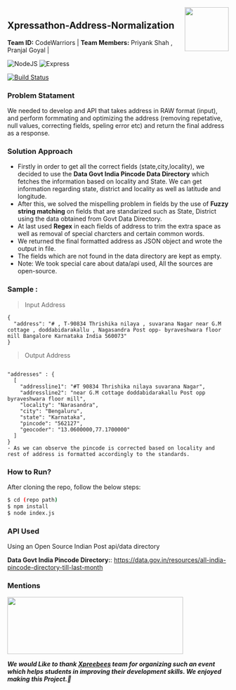 <img align="right" src="https://res.cloudinary.com/crunchbase-production/image/upload/c_lpad,h_256,w_256,f_auto,q_auto:eco,dpr_1/uxbksvjii3bnptbqjbwe" data-canonical-src="https://gyazo.com/eb5c5741b6a9a16c692170a41a49c858.png"  width="100" height="100" />

## Xpressathon-Address-Normalization  
**Team ID:**  CodeWarriors | **Team Members:** Priyank Shah , Pranjal Goyal |

![NodeJS](https://img.shields.io/badge/Node.js-43853D?style=for-the-badge&logo=node.js&logoColor=white) ![Express](https://img.shields.io/badge/Express.js-404D59?style=for-the-badge)

[![Build Status](https://travis-ci.org/joemccann/dillinger.svg?branch=master)](https://travis-ci.org/joemccann/dillinger)
### Problem Statament
We needed to develop and API that takes address in RAW format (input), and perform formmating and optimizing the address (removing repetative, null values, correcting fields, speling error etc) and return the final address as a response.

### Solution Approach
- Firstly in order to get all the correct fields (state,city,locality), we decided to use the **Data Govt India Pincode Data Directory** which fetches the information based on locality and State. We can get information regarding state, district and locality as well as latitude and longitude.
- After this, we solved the mispelling problem in fields by the use of **Fuzzy string matching** on fields that are standarized such as State, District using the data obtained from Govt Data Directory.
- At last used **Regex** in each fields of address to trim the extra space as well as removal of special charcters and certain common words.
- We returned the final formatted address as JSON object and wrote the output in file.
- The fields which are not found in the data directory are kept as empty.
- Note: We took special care about data/api used, All the sources are open-source.

### Sample : 
> Input Address

```
{
  "address": "# , T-90834 Thrishika nilaya , suvarana Nagar near G.M cottage , doddabidarakallu , Nagasandra Post opp- byraveshwara floor mill Bangalore Karnataka India 560073"  
}
```

> Output Address

```

"addresses" : {
  [
    "addressline1": "#T 90834 Thrishika nilaya suvarana Nagar",
    "addressline2": "near G.M cottage doddabidarakallu Post opp byraveshwara floor mill",
    "locality": "Narasandra",
    "city": "Bengaluru",
    "state": "Karnataka",
    "pincode": "562127",
    "geocoder": "13.0600000,77.1700000"
  ]
}
- As we can observe the pincode is corrected based on locality and rest of address is formatted accordingly to the standards.
```


### How to Run?
After cloning the repo, follow the below steps:
```sh
$ cd (repo path) 
$ npm install
$ node index.js
```

### API Used
Using an Open Source Indian Post api/data directory

**Data Govt India Pincode Directory:**: https://data.gov.in/resources/all-india-pincode-directory-till-last-month

### Mentions

<img src="https://www.xpressbees.com/Xpressathon/assets/img/Logo-Big.png" data-canonical-src="https://gyazo.com/eb5c5741b6a9a16c692170a41a49c858.png" width="400" height="130" />

***We would Like to thank [Xpreebees](https://www.xpressbees.com/xpressathon) team for organizing such an event which helps students in improving their development skills. We enjoyed making this Project.🎇***